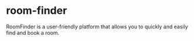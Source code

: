 # room-finder
RoomFinder is a user-friendly platform that allows you to quickly and easily find and book a room.
